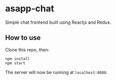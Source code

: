 # asapp-chat
Simple chat frontend built using Reactjs and Redux.

## How to use

Clone this repo, then:
```
npm install
npm start
```

The server will now be running at ```localhost:8080```.
